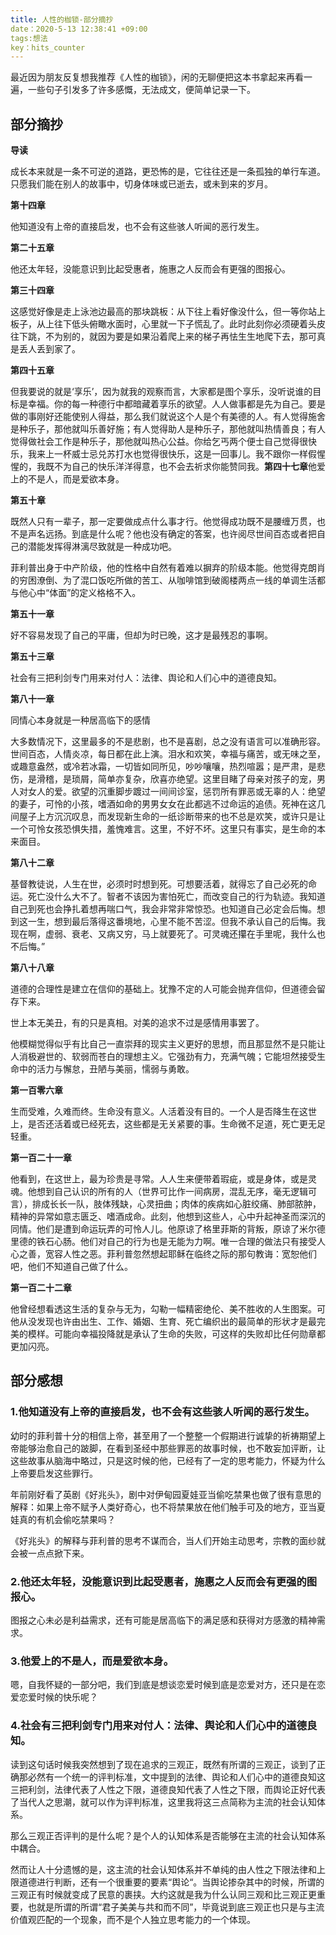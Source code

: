 ```yaml
---
title: 人性的枷锁-部分摘抄
date：2020-5-13 12:38:41 +09:00
tags:想法
key：hits_counter
---
```


最近因为朋友反复想我推荐《人性的枷锁》，闲的无聊便把这本书拿起来再看一遍，一些句子引发多了许多感慨，无法成文，便简单记录一下。

## 部分摘抄

**导读**

成长本来就是一条不可逆的道路，更恐怖的是，它往往还是一条孤独的单行车道。只愿我们能在别人的故事中，切身体味或已逝去，或未到来的岁月。

**第十四章**

他知道没有上帝的直接启发，也不会有这些骇人听闻的恶行发生。

**第二十五章**

他还太年轻，没能意识到比起受惠者，施惠之人反而会有更强的图报心。

**第三十四章**

这感觉好像是走上泳池边最高的那块跳板：从下往上看好像没什么，但一等你站上板子，从上往下低头俯瞰水面时，心里就一下子慌乱了。此时此刻你必须硬着头皮往下跳，不为别的，就因为要是如果沿着爬上来的梯子再怯生生地爬下去，那可真是丢人丢到家了。

**第四十五章**

但我要说的就是‘享乐’，因为就我的观察而言，大家都是图个享乐，没听说谁的目标是幸福。你的每一种德行中都暗藏着享乐的欲望。人人做事都是先为自己。要是做的事刚好还能使别人得益，那么我们就说这个人是个有美德的人。有人觉得施舍是种乐子，那他就叫乐善好施；有人觉得助人是种乐子，那他就叫热情善良；有人觉得做社会工作是种乐子，那他就叫热心公益。你给乞丐两个便士自己觉得很快乐，我来上一杯威士忌兑苏打水也觉得很快乐，这是一回事儿。我不跟你一样假惺惺的，我既不为自己的快乐洋洋得意，也不会去祈求你能赞同我。**第四十七章**他爱上的不是人，而是爱欲本身。

**第五十章**

既然人只有一辈子，那一定要做成点什么事才行。他觉得成功既不是腰缠万贯，也不是声名远扬。到底是什么呢？他也没有确定的答案，也许阅尽世间百态或者把自己的潜能发挥得淋漓尽致就是一种成功吧。

菲利普出身于中产阶级，他的性格中自然有着难以摒弃的阶级本能。他觉得克朗肖的穷困潦倒、为了混口饭吃所做的苦工、从咖啡馆到破阁楼两点一线的单调生活都与他心中“体面”的定义格格不入。

**第五十一章**

好不容易发现了自己的平庸，但却为时已晚，这才是最残忍的事啊。

**第五十三章**

社会有三把利剑专门用来对付人：法律、舆论和人们心中的道德良知。

**第八十一章**

同情心本身就是一种居高临下的感情

大多数情况下，这里最多的不是悲剧，也不是喜剧，总之没有语言可以准确形容。世间百态，人情炎凉，每日都在此上演。泪水和欢笑，幸福与痛苦，或无味之至，或趣意盎然，或冷若冰霜，一切皆如同所见，吵吵嚷嚷，热烈喧嚣；是严肃，是悲伤，是滑稽，是琐屑，简单亦复杂，欣喜亦绝望。这里目睹了母亲对孩子的宠，男人对女人的爱。欲望的沉重脚步踱过一间间诊室，惩罚所有罪恶或无辜的人：绝望的妻子，可怜的小孩，嗜酒如命的男男女女在此都逃不过命运的追债。死神在这几间屋子上方沉沉叹息，而发现新生命的一纸诊断带来的也不总是欢笑，或许只是让一个可怜女孩恐惧失措，羞愧难言。这里，不好不坏。这里只有事实，是生命的本来面目。

**第八十二章**

基督教徒说，人生在世，必须时时想到死。可想要活着，就得忘了自己必死的命运。死亡没什么大不了。智者不该因为害怕死亡，而改变自己的行为轨迹。我知道自己到死也会挣扎着想再喘口气，我会非常非常惊恐。也知道自己必定会后悔。想到这一生，想到最后落得这番境地，心里不能不苦涩。但我不承认自己的后悔。我现在啊，虚弱、衰老、又病又穷，马上就要死了。可灵魂还攥在手里呢，我什么也不后悔。”

**第八十八章**

道德的合理性是建立在信仰的基础上。犹豫不定的人可能会抛弃信仰，但道德会留存下来。

世上本无美丑，有的只是真相。对美的追求不过是感情用事罢了。

他模糊觉得似乎有比自己一直崇拜的现实主义更好的思想，而且那显然不是只能让人消极避世的、软弱而苍白的理想主义。它强劲有力，充满气魄；它能坦然接受生命中的活力与懈怠，丑陋与美丽，懦弱与勇敢。

**第一百零六章**

生而受难，久难而终。生命没有意义。人活着没有目的。一个人是否降生在这世上，是否还活着或已经死去，这些都是无关紧要的事。生命微不足道，死亡更无足轻重。

**第一百二十一章**

他看到，在这世上，最为珍贵是寻常。人人生来便带着瑕疵，或是身体，或是灵魂。他想到自己认识的所有的人（世界可比作一间病房，混乱无序，毫无逻辑可言），排成长长一队，肢体残缺，心灵扭曲；肉体的疾病如心脏绞痛、肺部脓肿，精神的异常如意志匮乏、嗜酒成命。此刻，他想到这些人，心中升起神圣而深沉的同情。他们是遭到命运玩弄的可怜人儿。他原谅了格里菲斯的背叛，原谅了米尔德里德的铁石心肠。他们对自己的行为也是无能为力啊。唯一合理的做法只有接受人心之善，宽容人性之恶。菲利普忽然想起耶稣在临终之际的那句教诲：宽恕他们吧，他们不知道自己做了什么。

**第一百二十二章**

他曾经想看透这生活的复杂与无为，勾勒一幅精密绝伦、美不胜收的人生图案。可他从没发现也许由出生、工作、婚姻、生育、死亡编织出的最简单的形状才是最完美的模样。可能向幸福投降就是承认了生命的失败，可这样的失败却比任何勋章都更加闪亮。

## 部分感想

### 1.他知道没有上帝的直接启发，也不会有这些骇人听闻的恶行发生。

幼时的菲利普十分的相信上帝，甚至用了一个整整一个假期进行诚挚的祈祷期望上帝能够治愈自己的跛脚，在看到圣经中那些罪恶的故事时候，也不敢妄加评断，让这些故事从脑海中略过，只是这时候的他，已经有了一定的思考能力，怀疑为什么上帝要启发这些罪行。

年前刚好看了英剧《好兆头》，剧中对伊甸园夏娃亚当偷吃禁果也做了很有意思的解释：如果上帝不赋予人类好奇心，也不将禁果放在他们触手可及的地方，亚当夏娃真的有机会偷吃禁果吗？

《好兆头》的解释与菲利普的思考不谋而合，当人们开始主动思考，宗教的面纱就会被一点点掀下来。

### 2.他还太年轻，没能意识到比起受惠者，施惠之人反而会有更强的图报心。

图报之心未必是利益需求，还有可能是居高临下的满足感和获得对方感激的精神需求。

### 3.他爱上的不是人，而是爱欲本身。

嗯，自我怀疑的一部分吧，我们到底是想谈恋爱时候到底是恋爱对方，还只是在恋爱恋爱时候的快乐呢？

### 4.社会有三把利剑专门用来对付人：法律、舆论和人们心中的道德良知。

读到这句话时候我突然想到了现在追求的三观正，既然有所谓的三观正，谈到了正确那必然有一个统一的评判标准，文中提到的法律、舆论和人们心中的道德良知这三把利剑，法律代表了人性之下限，道德良知代表了人性之下限，而舆论正好代表了当代人之思潮，就可以作为评判标准，这里我将这三点简称为主流的社会认知体系。

那么三观正否评判的是什么呢？是个人的认知体系是否能够在主流的社会认知体系中耦合。

然而让人十分遗憾的是，这主流的社会认知体系并不单纯的由人性之下限法律和上限道德进行判断，还有一个很重要的要素“舆论“。当舆论掺杂其中的时候，所谓的三观正有时候就变成了民意的裹挟。大约这就是我为什么认同三观和比三观正更重要，也就是所谓的所谓“君子美美与共和而不同”，毕竟说到底三观正也只是与主流价值观匹配的一个现象，而不是个人独立思考能力的一个体现。

